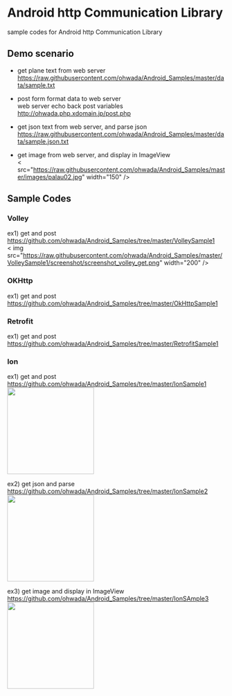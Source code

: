 Android  http Communication Library
===============

sample codes for Android http Communication Library<br/>

## Demo scenario
* get plane text from web server <br/>
https://raw.githubusercontent.com/ohwada/Android_Samples/master/data/sample.txt  <br/>

* post form format data to web server <br/>
web server echo back post variables  <br/>
http://ohwada.php.xdomain.jp/post.php <br/>

* get json text from web server, and parse json <br/>
https://raw.githubusercontent.com/ohwada/Android_Samples/master/data/sample.json.txt  <br/>

* get image from web server,  and display in ImageView <br/>
< src="https://raw.githubusercontent.com/ohwada/Android_Samples/master/images/palau02.jpg" width="150" />

## Sample Codes

### Volley
ex1) get and post <br/>
https://github.com/ohwada/Android_Samples/tree/master/VolleySample1 <br/>
< img src="https://raw.githubusercontent.com/ohwada/Android_Samples/master/VolleySample1/screenshot/screenshot_volley_get.png" width="200" /> <br/>

### OKHttp
ex1) get and post  <br/>
https://github.com/ohwada/Android_Samples/tree/master/OkHttpSample1 <br/>

### Retrofit
ex1) get and post  <br/>
https://github.com/ohwada/Android_Samples/tree/master/RetrofitSample1 <br/>

### Ion
ex1) get and post  <br/>
https://github.com/ohwada/Android_Samples/tree/master/IonSample1  <br/>
<image src="https://raw.githubusercontent.com/ohwada/Android_Samples/master/IonSample1/screenshot/screenshot_ion_post.png" width="200" /><br/>

ex2) get json and parse <br/>
https://github.com/ohwada/Android_Samples/tree/master/IonSample2  <br/>
<image src="https://raw.githubusercontent.com/ohwada/Android_Samples/master/IonSample2/screenshot/screenshot_ion_get.png" width="200" /><br/>

ex3) get image and display in ImageView <br/>
https://github.com/ohwada/Android_Samples/tree/master/IonSAmple3  <br/>
<image src="https://raw.githubusercontent.com/ohwada/Android_Samples/master/IonSAmple3/screenshot/screenshot_ion_internet.png" width="200" /><br/>

